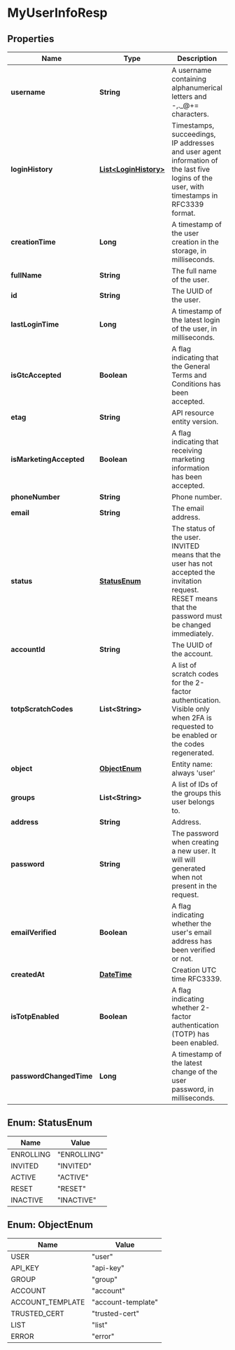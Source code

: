 
# MyUserInfoResp

## Properties
Name | Type | Description | Notes
------------ | ------------- | ------------- | -------------
**username** | **String** | A username containing alphanumerical letters and -,._@+&#x3D; characters. |  [optional]
**loginHistory** | [**List&lt;LoginHistory&gt;**](LoginHistory.md) | Timestamps, succeedings, IP addresses and user agent information of the last five logins of the user, with timestamps in RFC3339 format. |  [optional]
**creationTime** | **Long** | A timestamp of the user creation in the storage, in milliseconds. |  [optional]
**fullName** | **String** | The full name of the user. |  [optional]
**id** | **String** | The UUID of the user. | 
**lastLoginTime** | **Long** | A timestamp of the latest login of the user, in milliseconds. |  [optional]
**isGtcAccepted** | **Boolean** | A flag indicating that the General Terms and Conditions has been accepted. |  [optional]
**etag** | **String** | API resource entity version. | 
**isMarketingAccepted** | **Boolean** | A flag indicating that receiving marketing information has been accepted. |  [optional]
**phoneNumber** | **String** | Phone number. |  [optional]
**email** | **String** | The email address. | 
**status** | [**StatusEnum**](#StatusEnum) | The status of the user. INVITED means that the user has not accepted the invitation request. RESET means that the password must be changed immediately. | 
**accountId** | **String** | The UUID of the account. | 
**totpScratchCodes** | **List&lt;String&gt;** | A list of scratch codes for the 2-factor authentication. Visible only when 2FA is requested to be enabled or the codes regenerated. |  [optional]
**object** | [**ObjectEnum**](#ObjectEnum) | Entity name: always &#39;user&#39; | 
**groups** | **List&lt;String&gt;** | A list of IDs of the groups this user belongs to. |  [optional]
**address** | **String** | Address. |  [optional]
**password** | **String** | The password when creating a new user. It will will generated when not present in the request. |  [optional]
**emailVerified** | **Boolean** | A flag indicating whether the user&#39;s email address has been verified or not. |  [optional]
**createdAt** | [**DateTime**](DateTime.md) | Creation UTC time RFC3339. |  [optional]
**isTotpEnabled** | **Boolean** | A flag indicating whether 2-factor authentication (TOTP) has been enabled. |  [optional]
**passwordChangedTime** | **Long** | A timestamp of the latest change of the user password, in milliseconds. |  [optional]


<a name="StatusEnum"></a>
## Enum: StatusEnum
Name | Value
---- | -----
ENROLLING | &quot;ENROLLING&quot;
INVITED | &quot;INVITED&quot;
ACTIVE | &quot;ACTIVE&quot;
RESET | &quot;RESET&quot;
INACTIVE | &quot;INACTIVE&quot;


<a name="ObjectEnum"></a>
## Enum: ObjectEnum
Name | Value
---- | -----
USER | &quot;user&quot;
API_KEY | &quot;api-key&quot;
GROUP | &quot;group&quot;
ACCOUNT | &quot;account&quot;
ACCOUNT_TEMPLATE | &quot;account-template&quot;
TRUSTED_CERT | &quot;trusted-cert&quot;
LIST | &quot;list&quot;
ERROR | &quot;error&quot;




